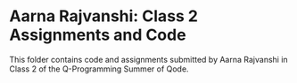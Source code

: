 # Aarna Rajvanshi: Class 2 Assignments and Code
This folder contains code and assignments submitted by Aarna Rajvanshi in Class 2 of the Q-Programming Summer of Qode.